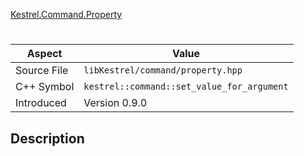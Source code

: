 [Kestrel.Command.Property](index.md)
# 
| Aspect | Value |
| --- | --- |
| Source File | `libKestrel/command/property.hpp` |
| C++ Symbol | `kestrel::command::set_value_for_argument` |
| Introduced | Version 0.9.0 |
## Description
